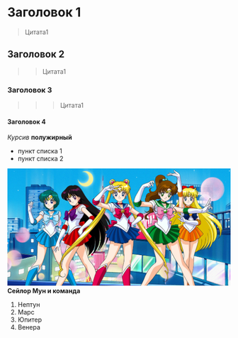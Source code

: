 # Заголовок 1
>Цитата1
## Заголовок 2
>>Цитата1
### Заголовок 3
>>>Цитата1
#### Заголовок 4
*Курсив*
**полужирный**
* пункт списка 1
* пункт списка 2

![Сейлор Мун](sailormoon21-dtf-magazine.jpg)
**Сейлор Мун и команда**

1. Нептун
2. Марс
3. Юпитер
4. Венера